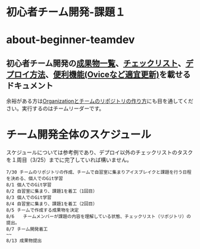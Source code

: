 # 初心者チーム開発-課題１
# about-beginner-teamdev
## 初心者チーム開発の[成果物一覧](https://github.com/recursion-git-work-shop/about-beginner-teamdev/blob/main/portfolios.md)、[チェックリスト](https://github.com/recursion-git-work-shop/about-beginner-teamdev/blob/main/checklist.md)、[デプロイ方法](https://github.com/recursion-git-work-shop/about-beginner-teamdev/blob/main/deploy.md)、[便利機能(Oviceなど適宜更新)](https://github.com/recursion-git-work-shop/about-beginner-teamdev/blob/main/util.md)を載せるドキュメント

余裕がある方は[Organizationとチームのリポジトリの作り方](https://github.com/recursion-git-work-shop/teamleaders/blob/develop/create-repository.md)にも目を通してください。実行するのはチームリーダーです。


# チーム開発全体のスケジュール

スケジュールについては参考例であり、デプロイ以外のチェックリストのタスクを１周目（3/25）までに完了していれば構いません。

```
7/30 チームのリポジトリの作成、チームで自習室に集まりアイスブレイクと課題を行う日程を決める、個人でのGit学習
8/1 個人でのGit学習
8/2 自習室に集まり、課題1を着工（1回目）
8/3 個人でのGit学習
8/4 自習室に集まり、課題1を着工（2回目）
8/5 チームで作成する成果物を決定
8/6　　チームメンバーが課題の内容を理解している状態、チェックリスト（リポジトリ）の提出。
8/7 チーム開発着工
~~
8/13 成果物提出
```
